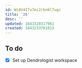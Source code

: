 ```yaml
---
id: Wi8V4I7u7mi2rbn6l7ugc
title: '26'
desc: ''
updated: 1643320317961
created: 1643233701013
---
```


## To do

- [x] Set up Dendrologist workspace
